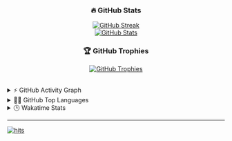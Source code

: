 <h3 align="center">🔥 GitHub Stats</h3>
<p align="center">
  <a href="https://git.io/streak-stats">
    <img
      src="https://github-readme-streak-stats.herokuapp.com?user=nbsp1221&theme=tokyonight&hide_border=true"
      alt="GitHub Streak"
    />
  </a>
  <br />
  <a href="https://github.com/anuraghazra/github-readme-stats">
    <img
      src="https://github-readme-stats.vercel.app/api?username=nbsp1221&theme=tokyonight&hide_border=true&hide_title=true&card_width=495"
      alt="GitHub Stats"
    />
  </a>
</p>
<h3 align="center">🏆 GitHub Trophies</h3>
<p align="center">
  <a href="https://github.com/ryo-ma/github-profile-trophy">
    <img
      src="https://github-profile-trophy.vercel.app/?username=nbsp1221&theme=discord&no-frame=true&column=4&margin-w=4&margin-h=4"
      alt="GitHub Trophies"
    />
  </a>
</p>
<br />
<details>
  <summary>⚡ GitHub Activity Graph</summary>
  <p></p>
  <a href="https://github.com/ashutosh00710/github-readme-activity-graph">
    <img
      src="https://github-readme-activity-graph.vercel.app/graph?username=nbsp1221&theme=react-dark"
      alt="GitHub Activity Graph"
    />
  </a>
</details>
<details>
  <summary>👨‍💻 GitHub Top Languages</summary>
  <p></p>
  <a href="https://github.com/anuraghazra/github-readme-stats">
    <img
      src="https://github-readme-stats.vercel.app/api/top-langs/?username=nbsp1221&langs_count=10&theme=tokyonight&hide_border=true"
      alt="GitHub Top Languages"
    />
  </a>
</details>
<details>
  <summary>🕒 Wakatime Stats</summary>
  <p></p>
  <a href="https://github.com/anuraghazra/github-readme-stats">
    <img
      src="https://github-readme-stats.vercel.app/api/wakatime?username=nbsp1221&theme=react&hide_border=true"
      alt="Wakatime Stats"
    />
  </a>
</details>
<hr />
<a href="https://hits.seeyoufarm.com">
  <img
    src="https://hits.seeyoufarm.com/api/count/incr/badge.svg?url=https%3A%2F%2Fgithub.com%2Fnbsp1221%2Fnbsp1221&title=HITS&edge_flat=true"
    alt="hits"
  />
</a>
